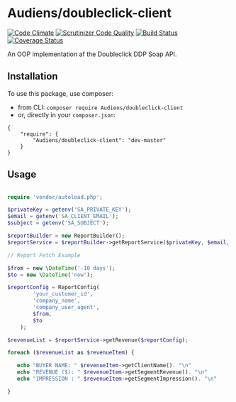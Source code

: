 # Audiens/doubleclick-client
[![Code Climate](https://codeclimate.com/github/Audiens/doubleclick-client/badges/gpa.svg)](https://codeclimate.com/github/Audiens/doubleclick-client)
[![Scrutinizer Code Quality](https://scrutinizer-ci.com/g/Audiens/doubleclick-client/badges/quality-score.png?b=master)](https://scrutinizer-ci.com/g/Audiens/doubleclick-client/?branch=master)
[![Build Status](https://travis-ci.org/Audiens/doubleclick-client.svg?branch=master)](https://travis-ci.org/Audiens/doubleclick-client)
[![Coverage Status](https://coveralls.io/repos/github/Audiens/doubleclick-client/badge.svg?branch=master)](https://coveralls.io/github/Audiens/doubleclick-client?branch=master)

An OOP implementation af the Doubleclick DDP Soap API.
    
## Installation

To use this package, use composer:

 * from CLI: `composer require Audiens/doubleclick-client`
 * or, directly in your `composer.json`:

``` 
{
    "require": {
        "Audiens/doubleclick-client": "dev-master"
    }
}
```
  
## Usage


```php

require 'vendor/autoload.php';

$privateKey = getenv('SA_PRIVATE_KEY');
$email = getenv('SA_CLIENT_EMAIL');
$subject = getenv('SA_SUBJECT');

$reportBuilder = new ReportBuilder();
$reportService = $reportBuilder->getReportService($privateKey, $email, $subject)

// Report Fetch Example

$from = new \DateTime('-10 days');
$to = new \DateTime('now');

$reportConfig = ReportConfig(
        'your_customer_id',
        'company_name',
        'company_user_agent',
        $from,
        $to
    );

$revenueList = $reportService->getRevenue($reportConfig);

foreach ($revenueList as $revenueItem) {

   echo "BUYER NAME: " $revenueItem->getClientName(). "\n"
   echo "REVENUE ($): " $revenueItem->getSegmentRevenue(). "\n"
   echo "IMPRESSION : " $revenueItem->getSegmentImpression(). "\n"

}

```

